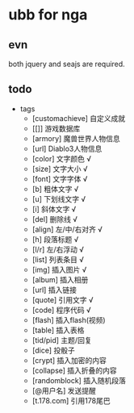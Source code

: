 # ubb for nga
## evn
both jquery and seajs are required.


## todo

+ tags
    - [customachieve] 自定义成就
    - [[]] 游戏数据库
    - [armory] 魔兽世界人物信息
    - [url] Diablo3人物信息
    - [color] 文字颜色 √
    - [size] 文字大小 √
    - [font] 文字字体 √
    - [b] 粗体文字 √
    - [u] 下划线文字 √
    - [i] 斜体文字 √
    - [del] 删除线 √
    - [align] 左/中/右对齐 √
    - [h] 段落标题 √
    - [l/r] 左/右浮动 √
    - [list] 列表条目 √
    - [img] 插入图片 √
    - [album] 插入相册
    - [url] 插入链接
    - [quote] 引用文字 √
    - [code] 程序代码 √
    - [flash] 插入flash(视频)
    - [table] 插入表格
    - [tid/pid] 主题/回复
    - [dice] 投骰子
    - [crypt] 插入加密的内容
    - [collapse] 插入折叠的内容
    - [randomblock] 插入随机段落
    - [@用户名] 发送提醒
    - [t.178.com] 引用178尾巴

